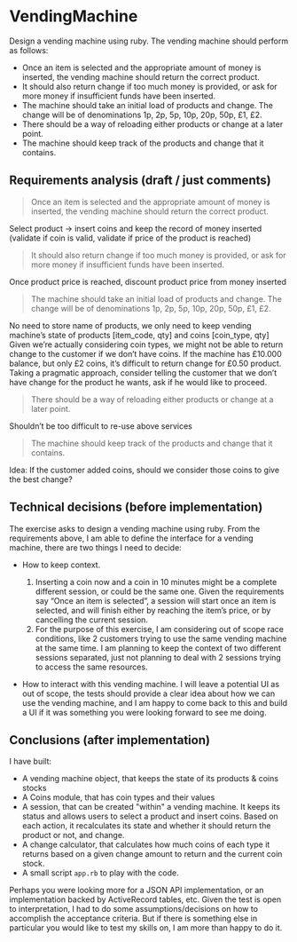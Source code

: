 # VendingMachine

Design a vending machine using ruby. The vending machine should perform as follows:

* Once an item is selected and the appropriate amount of money is inserted, the vending machine should return the correct product.
* It should also return change if too much money is provided, or ask for more money if insufficient funds have been inserted.
* The machine should take an initial load of products and change. The change will be of denominations 1p, 2p, 5p, 10p, 20p, 50p, £1, £2.
* There should be a way of reloading either products or change at a later point.
* The machine should keep track of the products and change that it contains.

## Requirements analysis (draft / just comments)

> Once an item is selected and the appropriate amount of money is inserted, the vending machine should return the correct product.

Select product -> insert coins and keep the record of money inserted (validate if coin is valid, validate if price of the product is reached)

> It should also return change if too much money is provided, or ask for more money if insufficient funds have been inserted.

Once product price is reached, discount product price from money inserted

> The machine should take an initial load of products and change. The change will be of denominations 1p, 2p, 5p, 10p, 20p, 50p, £1, £2.

No need to store name of products, we only need to keep vending machine’s state of products [item_code, qty] and coins [coin_type, qty]
Given we’re actually considering coin types, we might not be able to return change to the customer if we don’t have coins.
If the machine has £10.000 balance, but only £2 coins, it’s difficult to return change for £0.50 product.
Taking a pragmatic approach, consider telling the customer that we don’t have change for the product he wants, ask if he would like to proceed.

> There should be a way of reloading either products or change at a later point.

Shouldn’t be too difficult to re-use above services

> The machine should keep track of the products and change that it contains.

Idea: If the customer added coins, should we consider those coins to give the best change?

## Technical decisions (before implementation)

The exercise asks to design a vending machine using ruby. From the requirements above, I am able to define the interface for a vending machine, there are two things I need to decide:

* How to keep context.

    1. Inserting a coin now and a coin in 10 minutes might be a complete different session, or could be the same one. Given the requirements say “Once an item is selected”, a session will start once an item is selected, and will finish either by reaching the item’s price, or by cancelling the current session.
    2. For the purpose of this exercise, I am considering out of scope race conditions, like 2 customers trying to use the same vending machine at the same time. I am planning to keep the context of two different sessions separated, just not planning to deal with 2 sessions trying to access the same resources.

* How to interact with this vending machine. I will leave a potential UI as out of scope, the tests should provide a clear idea about how we can use the vending machine, and I am happy to come back to this and build a UI if it was something you were looking forward to see me doing.

## Conclusions (after implementation)

I have built:
* A vending machine object, that keeps the state of its products & coins stocks
* A Coins module, that has coin types and their values
* A session, that can be created "within" a vending machine. It keeps its status and allows users to select a product and insert coins. Based on each action, it recalculates its state and whether it should return the product or not, and change.
* A change calculator, that calculates how much coins of each type it returns based on a given change amount to return and the current coin stock.
* A small script `app.rb` to play with the code.

Perhaps you were looking more for a JSON API implementation, or an implementation backed by ActiveRecord tables, etc. Given the test is open to interpretation, I had to do some assumptions/decisions on how to accomplish the acceptance criteria. But if there is something else in particular you would like to test my skills on, I am more than happy to do it.
